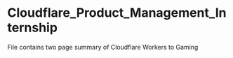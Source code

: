 # Cloudflare_Product_Management_Internship
File contains two page summary of Cloudflare Workers to Gaming
